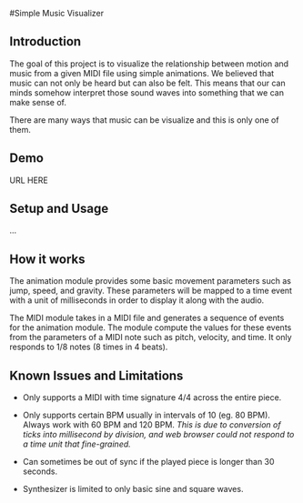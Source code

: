#Simple Music Visualizer

## Introduction
The goal of this project is to visualize the relationship between motion and music from a given MIDI file using simple animations. We believed that music can not only be heard but can also be felt. This means that our can minds somehow interpret those sound waves into something that we can make sense of.

There are many ways that music can be visualize and this is only one of them.


## Demo
URL HERE


## Setup and Usage
...


## How it works
The animation module provides some basic movement parameters such as jump, speed, and gravity. These parameters will be mapped to a time event with a unit of milliseconds in order to display it along with the audio.

The MIDI module takes in a MIDI file and generates a sequence of events for the animation module. The module compute the values for these events from the parameters of a MIDI note such as pitch, velocity, and time. It only responds to 1/8 notes (8 times in 4 beats).


## Known Issues and Limitations
- Only supports a MIDI with time signature 4/4 across the entire piece.

- Only supports certain BPM usually in intervals of 10 (eg. 80 BPM). Always work with 60 BPM and 120 BPM. *This is due to conversion of ticks into millisecond by division, and web browser could not respond to a time unit that fine-grained.*

- Can sometimes be out of sync if the played piece is longer than 30 seconds.

- Synthesizer is limited to only basic sine and square waves.